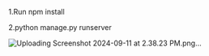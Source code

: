 1.Run npm install

2.python manage.py runserver

![Uploading Screenshot 2024-09-11 at 2.38.23 PM.png…]()
